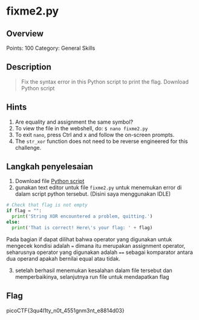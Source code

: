 # fixme2.py

## Overview

Points: 100
Category: General Skills

## Description

>Fix the syntax error in this Python script to print the flag.
Download Python script

## Hints

1. Are equality and assignment the same symbol?
2. To view the file in the webshell, do: `$ nano fixme2.py`
3. To exit `nano`, press Ctrl and x and follow the on-screen prompts.
4. The `str_xor` function does not need to be reverse engineered for this challenge.

## Langkah penyelesaian
1. Download file [Python script](https://artifacts.picoctf.net/c/4/fixme2.py)
2. gunakan text editor untuk file `fixme2.py` untuk  menemukan error di dalam script python tersebut. (Disini saya menggunakan IDLE)
```python
# Check that flag is not empty
if flag = "":
  print('String XOR encountered a problem, quitting.')
else:
  print('That is correct! Here\'s your flag: ' + flag)

```
Pada bagian if dapat dilihat bahwa operator yang digunakan untuk mengecek kondisi adalah `=` dimana itu merupakan assignment operator, seharusnya operator yang digunakan adalah `==` sebagai komparator antara dua operand apakah bernilai equal atau tidak.

3. setelah berhasil menemukan kesalahan dalam file tersebut dan memperbaikinya, selanjutnya run file untuk mendapatkan flag



## Flag

picoCTF{3qu4l1ty_n0t_4551gnm3nt_e8814d03}
